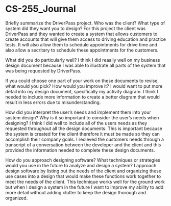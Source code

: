 # CS-255_Journal
Briefly summarize the DriverPass project. Who was the client? What type of system did they want you to design?
For this project the client was DriverPass and they wanted to create a system that allows customers to create accounts that will give them access to
driving education and practice tests. It will also allow them to schedule appointments for drive time and also allow a secritary to schedule these appointments
for the customers.

What did you do particularly well?
I think I did reaally well on my business design document because I was able to illustrate all parts of the system that was being requested by DriverPass.

If you could choose one part of your work on these documents to revise, what would you pick? How would you improve it?
I would want to put more detail into my design document, specifically my activity diagram. I think I needed to include more information to create a better diagram 
that would result in less errors due to misunderstanding.

How did you interpret the user’s needs and implement them into your system design? Why is it so important to consider the user’s needs when designing?
I think I did well to include all of the users needs as they requested throughout all the design documents. This is important because the system is created for the 
client therefore it must be made so they can accomplish their company goals. I recieved the customers needs through a transcript of a conversation between the 
developer and the client and this provided the information needed to complete these design documents.

How do you approach designing software? What techniques or strategies would you use in the future to analyze and design a system?
I approach design software by listing out the needs of the client and organizing these use cases into a design that would make these functions work together to meet
the needs of the client. This technique works well for the ground work but when I design a system in the future I want to improve my ability to add more detail without
adding clutter to keep the design thorough and organized.
